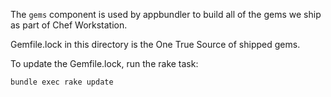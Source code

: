 The `gems` component is used by appbundler
to build all of the gems we ship as part of
Chef Workstation.

Gemfile.lock in this directory is the One True Source
of shipped gems.

To update the Gemfile.lock, run the rake task:

`bundle exec rake update`

